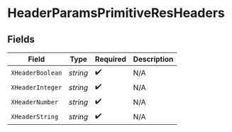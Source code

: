 # HeaderParamsPrimitiveResHeaders


## Fields

| Field              | Type               | Required           | Description        |
| ------------------ | ------------------ | ------------------ | ------------------ |
| `XHeaderBoolean`   | *string*           | :heavy_check_mark: | N/A                |
| `XHeaderInteger`   | *string*           | :heavy_check_mark: | N/A                |
| `XHeaderNumber`    | *string*           | :heavy_check_mark: | N/A                |
| `XHeaderString`    | *string*           | :heavy_check_mark: | N/A                |